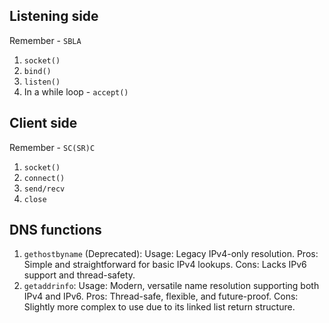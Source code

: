 

## Listening side

Remember - `SBLA`
1. `socket()`
2. `bind()`
3. `listen()`
4. In a while loop - `accept()`

## Client side

Remember - `SC(SR)C`
1. `socket()`
2. `connect()`
3. `send/recv`
4. `close`

## DNS functions

1. `gethostbyname` (Deprecated):
Usage: Legacy IPv4-only resolution.
Pros: Simple and straightforward for basic IPv4 lookups.
Cons: Lacks IPv6 support and thread-safety.
2. `getaddrinfo`:
Usage: Modern, versatile name resolution supporting both IPv4 and IPv6.
Pros: Thread-safe, flexible, and future-proof.
Cons: Slightly more complex to use due to its linked list return structure.
